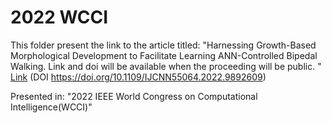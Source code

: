 # 2022 WCCI

This folder present the link to the article titled: "Harnessing Growth-Based Morphological Development to Facilitate Learning ANN-Controlled Bipedal Walking.
Link and doi will be available when the proceeding will be public.
" [Link](https://ieeexplore.ieee.org/document/9892609) (DOI https://doi.org/10.1109/IJCNN55064.2022.9892609)

Presented in: "2022 IEEE World Congress on Computational Intelligence(WCCI)"




